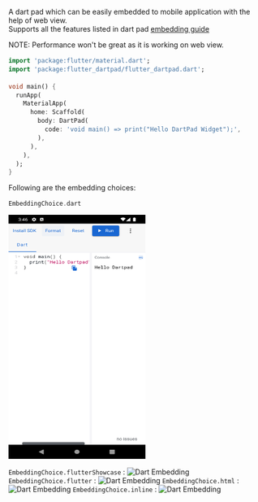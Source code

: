A dart pad which can be easily embedded to mobile application with the help of web view.  
Supports all the features listed in dart pad [embedding guide](https://github.com/dart-lang/dart-pad/wiki/Embedding-Guide)   

NOTE: Performance won't be great as it is working on web view.  

```dart
import 'package:flutter/material.dart';
import 'package:flutter_dartpad/flutter_dartpad.dart';

void main() {
  runApp(
    MaterialApp(
      home: Scaffold(
        body: DartPad(
          code: 'void main() => print("Hello DartPad Widget");',
        ),
      ),
    ),
  );
}
```

Following are the embedding choices:  

```dart
EmbeddingChoice.dart
```  
<img alt="Dart Embedding" height="480" src="https://github.com/aswanath/flutter_dartpad/blob/main/images/dart.png" width="270"/>



```EmbeddingChoice.flutterShowcase```  : ![Dart Embedding](https://github.com/aswanath/flutter_dartpad/blob/main/images/flutterShowcase.png)
```EmbeddingChoice.flutter```  : ![Dart Embedding](https://github.com/aswanath/flutter_dartpad/blob/main/images/flutter.png)
```EmbeddingChoice.html```  : ![Dart Embedding](https://github.com/aswanath/flutter_dartpad/blob/main/images/html.png)
```EmbeddingChoice.inline```  : ![Dart Embedding](https://github.com/aswanath/flutter_dartpad/blob/main/images/inline.png)
